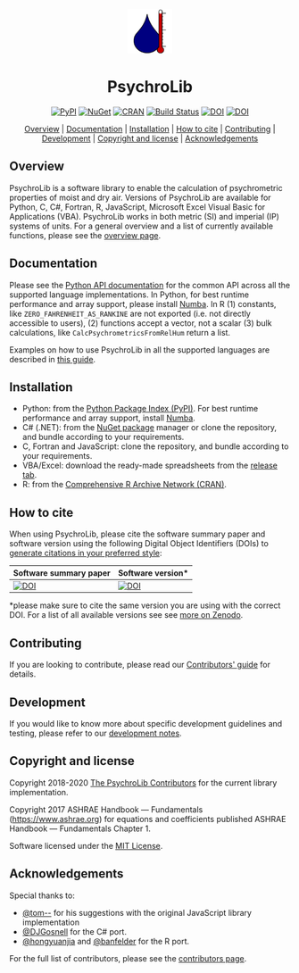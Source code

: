 <div align="center">
<img src="assets/psychrolib_logo.svg" alt="PsychroLib Logo" height="80" width="80"> 

<!-- omit in toc -->
# PsychroLib

[![PyPI](https://img.shields.io/pypi/v/psychrolib)](https://pypi.org/project/PsychroLib) [![NuGet](https://img.shields.io/nuget/v/PsychroLib.svg?maxAge=600)](https://www.nuget.org/packages/PsychroLib) [![CRAN](https://www.r-pkg.org/badges/version/psychrolib)](https://cran.r-project.org/package=psychrolib) [![Build Status](https://travis-ci.com/psychrometrics/psychrolib.svg?branch=master)](https://travis-ci.com/psychrometrics/psychrolib) [![DOI](https://joss.theoj.org/papers/10.21105/joss.01137/status.svg)](https://doi.org/10.21105/joss.01137) [![DOI](https://zenodo.org/badge/DOI/10.5281/zenodo.2537945.svg)](https://doi.org/10.5281/zenodo.2537945)

[Overview](#overview) | [Documentation](#documentation) | [Installation](#installation) | [How to cite](#how-to-cite) | [Contributing](#contributing) | [Development](#development) | [Copyright and license](#copyright-and-license) | [Acknowledgements](#acknowledgements)

</div>


## Overview

PsychroLib is a software library to enable the calculation of psychrometric properties of moist and dry air. Versions of PsychroLib are available for Python, C, C#, Fortran, R, JavaScript, Microsoft Excel Visual Basic for Applications (VBA). PsychroLib works in both metric (SI) and imperial (IP) systems of units. For a general overview and a list of currently available functions, please see the [overview page](docs/overview.md).


## Documentation

Please see the [Python API documentation](https://psychrometrics.github.io/psychrolib/api_docs.html) for the common API across all the supported language implementations. In Python, for best runtime performance and array support, please install [Numba](https://numba.pydata.org/). In R (1) constants, like `ZERO_FAHRENHEIT_AS_RANKINE` are not exported (i.e. not directly accessible to users), (2) functions accept a vector, not a scalar (3) bulk calculations, like `CalcPsychrometricsFromRelHum` return a list.

Examples on how to use PsychroLib in all the supported languages are described in [this guide](docs/examples.md).


## Installation

- Python: from the [Python Package Index (PyPI)](https://pypi.org/project/PsychroLib/). For best runtime performance and array support, install [Numba](https://numba.pydata.org/).
- C# (.NET): from the [NuGet package](https://www.nuget.org/packages/PsychroLib/) manager or clone the repository, and bundle according to your requirements.
- C, Fortran and JavaScript: clone the repository, and bundle according to your requirements.
- VBA/Excel: download the ready-made spreadsheets from the [release tab](https://github.com/psychrometrics/psychrolib/releases).
- R: from the [Comprehensive R Archive Network (CRAN)](https://cran.r-project.org/package=psychrolib).


## How to cite

When using PsychroLib, please cite the software summary paper and software version using the following Digital Object Identifiers (DOIs) to [generate citations in your preferred style](https://citation.crosscite.org/):

| Software summary paper                                                                                                  | Software version*                                                                                                  |
| ----------------------------------------------------------------------------------------------------------- | --------------------------------------------------------------------------------------------------------- |
| [![DOI](https://joss.theoj.org/papers/10.21105/joss.01137/status.svg)](https://doi.org/10.21105/joss.01137) | [![DOI](https://zenodo.org/badge/DOI/10.5281/zenodo.2537945.svg)](https://doi.org/10.5281/zenodo.2537945) |

*please make sure to cite the same version you are using with the correct DOI. For a list of all available versions see see [more on Zenodo]((https://doi.org/10.5281/zenodo.2537945)).


## Contributing

If you are looking to contribute, please read our [Contributors' guide](CONTRIBUTING.md) for details.


## Development

If you would like to know more about specific development guidelines and testing, please refer to our [development notes](DEVELOP.md).


## Copyright and license

Copyright 2018-2020 [The PsychroLib Contributors](https://github.com/psychrometrics/psychrolib/graphs/contributors) for the current library implementation.

Copyright 2017 ASHRAE Handbook — Fundamentals (https://www.ashrae.org) for equations and coefficients published ASHRAE Handbook — Fundamentals Chapter 1.

Software licensed under the [MIT License](LICENSE.txt).


## Acknowledgements

Special thanks to:
- [@tom--](https://github.com/tom--) for his suggestions with the original JavaScript library implementation
- [@DJGosnell](https://github.com/DJGosnell) for the C# port.
- [@hongyuanjia](https://github.com/hongyuanjia) and [@banfelder](https://github.com/banfelder) for the R port.

For the full list of contributors, please see the [contributors page](https://github.com/psychrometrics/psychrolib/graphs/contributors).